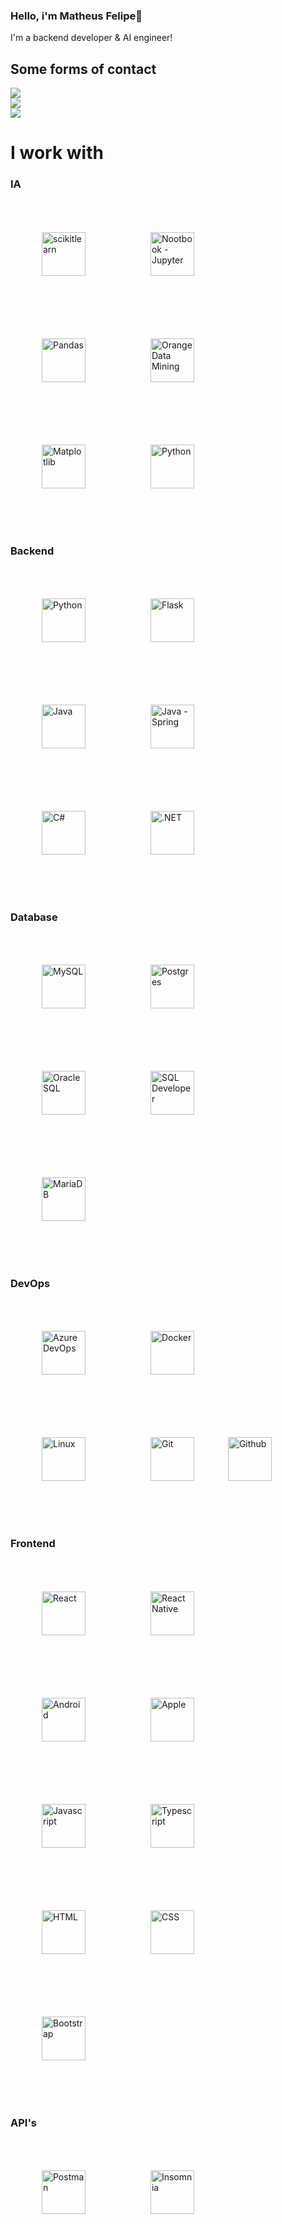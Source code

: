 <h3>
  Hello, i'm Matheus Felipe👋
</h3>
<p>
  I'm a backend developer & AI engineer!  
</p>
<!-- https://github.com/Ileriayo/markdown-badges -->

## Some forms of contact
  
<div style="display: inline_block;">
  <a href = "mailto:matheus.camarinha.duarte@gmail.com">
    <img src="https://img.shields.io/badge/Gmail-D14836?style=for-the-badge&logo=gmail&logoColor=white" target="_blank">
  </a>
  <br>
  <a href="https://www.linkedin.com/in/matheus-felipe-camarinha-duarte-524b6026a/" target="_blank">
    <img src="https://img.shields.io/badge/linkedin-%230077B5.svg?style=for-the-badge&logo=linkedin&logoColor=white" target="_blank">
  </a> 
  <br>
  <a href="https://t.me/MatheusFelipeCamarinhaDuarte" target="_blank">
    <img src="https://img.shields.io/badge/Telegram-2CA5E0?style=for-the-badge&logo=telegram&logoColor=white" target="_blank">
  </a>
</div>

# I work with

<div>
  
### IA
<div style="display: inline_block;">
  <img  align="center" alt="scikitlearn" height="70" width="70"  src="https://cdn.jsdelivr.net/gh/devicons/devicon@latest/icons/scikitlearn/scikitlearn-original.svg" style="margin: 50px;"/>
  <img  align="center" alt="Nootbook - Jupyter" height="70" width="70"  src="https://cdn.jsdelivr.net/gh/devicons/devicon@latest/icons/jupyter/jupyter-original-wordmark.svg" style="margin: 50px;"/>
  <img  align="center" alt="Pandas" height="70" width="70"  src="https://cdn.jsdelivr.net/gh/devicons/devicon@latest/icons/pandas/pandas-original-wordmark.svg" style="margin: 50px;"/>
  <img  align="center" alt="Orange Data Mining" height="70" width="70"  src="https://agnieszka.si/img/portfolio/orange-2023/orange-2023-cover-white.png" style="margin: 50px;"/>
  <img  align="center" alt="Matplotlib" height="70" width="70"  src="https://cdn.jsdelivr.net/gh/devicons/devicon@latest/icons/matplotlib/matplotlib-original-wordmark.svg" style="margin: 50px;"/>
  <img  align="center" alt="Python" height="70" width="70"  src="https://cdn.jsdelivr.net/gh/devicons/devicon@latest/icons/python/python-original-wordmark.svg" style="margin: 50px;"/>
</div>
<br>

### Backend
<div style="display: inline_block;">
  <img  align="center" alt="Python" height="70" width="70"  src="https://cdn.jsdelivr.net/gh/devicons/devicon@latest/icons/python/python-original-wordmark.svg" style="margin: 50px;"/>
  <img  align="center" alt="Flask" height="70" width="70"  src="https://cdn.jsdelivr.net/gh/devicons/devicon@latest/icons/flask/flask-original-wordmark.svg" style="margin: 50px;"/>
  <img  align="center" alt="Java" height="70" width="70"  src="https://cdn.jsdelivr.net/gh/devicons/devicon@latest/icons/java/java-original-wordmark.svg" style="margin: 50px;"/>
  <img  align="center" alt="Java - Spring" height="70" width="70"  src="https://cdn.jsdelivr.net/gh/devicons/devicon@latest/icons/spring/spring-original-wordmark.svg" style="margin: 50px;"/>
  <img  align="center" alt="C#" height="70" width="70"  src="https://cdn.jsdelivr.net/gh/devicons/devicon@latest/icons/csharp/csharp-original.svg" style="margin: 50px;"/>
  <img  align="center" alt=".NET" height="70" width="70"  src="https://cdn.jsdelivr.net/gh/devicons/devicon@latest/icons/dotnetcore/dotnetcore-original.svg" style="margin: 50px;"/>
</div>
<br>

### Database
<div style="display: inline_block;">
  <img  align="center" alt="MySQL" height="70" width="70"  src="https://cdn.jsdelivr.net/gh/devicons/devicon@latest/icons/mysql/mysql-original-wordmark.svg" style="margin: 50px;"/>
  <img  align="center" alt="Postgres" height="70" width="70"  src="https://cdn.jsdelivr.net/gh/devicons/devicon@latest/icons/postgresql/postgresql-original-wordmark.svg" style="margin: 50px;"/>
  <img  align="center" alt="Oracle SQL" height="70" width="70"  src="https://cdn.jsdelivr.net/gh/devicons/devicon@latest/icons/oracle/oracle-original.svg" style="margin: 50px;"/>
  <img  align="center" alt="SQL Developer" height="70" width="70"  src="https://cdn.jsdelivr.net/gh/devicons/devicon@latest/icons/sqldeveloper/sqldeveloper-original.svg" style="margin: 50px;"/>
  <img  align="center" alt="MariaDB" height="70" width="70"  src="https://cdn.jsdelivr.net/gh/devicons/devicon@latest/icons/mariadb/mariadb-original-wordmark.svg" style="margin: 50px;"/>
</div>
<br>

### DevOps
<div style="display: inline_block;">
  <img  align="center" alt="Azure DevOps" height="70" width="70"  src="https://cdn.jsdelivr.net/gh/devicons/devicon@latest/icons/azuredevops/azuredevops-original.svg" style="margin: 50px;"/>
  <img  align="center" alt="Docker" height="70" width="70"  src="https://cdn.jsdelivr.net/gh/devicons/devicon@latest/icons/docker/docker-original-wordmark.svg" style="margin: 50px;"/>
  <img  align="center" alt="Linux" height="70" width="70"  src="https://cdn.jsdelivr.net/gh/devicons/devicon@latest/icons/linux/linux-original.svg" style="margin: 50px;"/>
  <img  align="center" alt="Git" height="70" width="70"  src="https://cdn.jsdelivr.net/gh/devicons/devicon@latest/icons/git/git-original-wordmark.svg" style="margin: 50px;"/>
  <img  align="center" alt="Github" height="70" width="70"  src="https://cdn.jsdelivr.net/gh/devicons/devicon@latest/icons/github/github-original-wordmark.svg" style="background-color: '#ffffff';"/>
</div>
<br>

### Frontend
<div style="display: inline_block;">
  <img align="center" alt="React" height="70" width="70" src="https://cdn.jsdelivr.net/gh/devicons/devicon@latest/icons/react/react-original-wordmark.svg" style="margin: 50px;"/>
  <img align="center" alt="React Native" height="70" width="70" src="https://raw.githubusercontent.com/kristerkari/react-native-svg-transformer/HEAD/images/react-native-logo.png" style="margin: 50px;"/>
  <img align="center" alt="Android" height="70" width="70" src="https://cdn.jsdelivr.net/gh/devicons/devicon@latest/icons/android/android-original-wordmark.svg" style="margin: 50px;"/>
  <img align="center" alt="Apple" height="70" width="70" src="https://www.shareicon.net/download/2016/08/01/639802_apple.svg" style="margin: 50px;"/>
  <img align="center" alt="Javascript" height="70" width="70" src="https://cdn.jsdelivr.net/gh/devicons/devicon/icons/javascript/javascript-original.svg" style="margin: 50px;" />
  <img align="center" alt="Typescript" height="70" width="70" src="https://cdn.jsdelivr.net/gh/devicons/devicon/icons/typescript/typescript-original.svg" style="margin: 50px;"/>
  <img align="center" alt="HTML" height="70" width="70"  src="https://cdn.jsdelivr.net/gh/devicons/devicon/icons/html5/html5-original-wordmark.svg" style="margin: 50px;"/>
  <img align="center" alt="CSS" height="70" width="70"  src="https://cdn.jsdelivr.net/gh/devicons/devicon/icons/css3/css3-original-wordmark.svg" style="margin: 50px;"/>
  <img align="center" alt="Bootstrap" height="70" width="70" src="https://cdn.jsdelivr.net/gh/devicons/devicon@latest/icons/bootstrap/bootstrap-original-wordmark.svg" style="margin: 50px;"/>
</div>
<br>

### API's

<div style="display: inline_block;">
  <img  align="center" alt="Postman" height="70" width="70"  src="https://cdn.jsdelivr.net/gh/devicons/devicon@latest/icons/postman/postman-original-wordmark.svg" style="margin: 50px;"/>
  <img  align="center" alt="Insomnia" height="70" width="70"  src="https://cdn.jsdelivr.net/gh/devicons/devicon@latest/icons/insomnia/insomnia-original-wordmark.svg" style="margin: 50px;"/>
</div>

</div>

<br>
<!--
Images by: [devicon](https://devicon.dev)
-->


<!--
<h3 align="left">Languages and Tools:</h3>
<p align="left">
  <a href="https://developer.android.com" target="_blank" rel="noreferrer">
    <img src="https://raw.githubusercontent.com/devicons/devicon/master/icons/android/android-original-wordmark.svg" alt="android" width="50" height="50"/>
  </a>
  
  <a href="https://azure.microsoft.com/en-in/" target="_blank" rel="noreferrer">
    <img src="https://www.vectorlogo.zone/logos/microsoft_azure/microsoft_azure-icon.svg" alt="azure" width="50" height="50"/>
  </a>
  
  <a href="https://getbootstrap.com" target="_blank" rel="noreferrer">
    <img src="https://raw.githubusercontent.com/devicons/devicon/master/icons/bootstrap/bootstrap-plain-wordmark.svg" alt="bootstrap" width="50" height="50"/>
  </a>
  
  <a href="https://www.w3schools.com/cs/" target="_blank" rel="noreferrer">
    <img src="https://raw.githubusercontent.com/devicons/devicon/master/icons/csharp/csharp-original.svg" alt="csharp" width="50" height="50"/>
  </a>
  
  <a href="https://www.w3schools.com/css/" target="_blank" rel="noreferrer">
    <img src="https://raw.githubusercontent.com/devicons/devicon/master/icons/css3/css3-original-wordmark.svg" alt="css3" width="50" height="50"/>
  </a>
  
  <a href="https://www.docker.com/" target="_blank" rel="noreferrer">
    <img src="https://raw.githubusercontent.com/devicons/devicon/master/icons/docker/docker-original-wordmark.svg" alt="docker" width="50" height="50"/>
  </a>
  
  <a href="https://dotnet.microsoft.com/" target="_blank" rel="noreferrer">
    <img src="https://raw.githubusercontent.com/devicons/devicon/master/icons/dot-net/dot-net-original-wordmark.svg" alt="dotnet" width="50" height="50"/>
  </a>
  
  <a href="https://www.figma.com/" target="_blank" rel="noreferrer">
    <img src="https://www.vectorlogo.zone/logos/figma/figma-icon.svg" alt="figma" width="50" height="50"/>
  </a>
  
  <a href="https://flask.palletsprojects.com/" target="_blank" rel="noreferrer">
    <img src="https://www.vectorlogo.zone/logos/pocoo_flask/pocoo_flask-icon.svg" alt="flask" width="50" height="50"/>
  </a>
  
  <a href="https://git-scm.com/" target="_blank" rel="noreferrer">
    <img src="https://www.vectorlogo.zone/logos/git-scm/git-scm-icon.svg" alt="git" width="50" height="50"/>
  </a>
  
  <a href="https://www.w3.org/html/" target="_blank" rel="noreferrer">
    <img src="https://raw.githubusercontent.com/devicons/devicon/master/icons/html5/html5-original-wordmark.svg" alt="html5" width="50" height="50"/>
  </a>
  
  <a href="https://www.java.com" target="_blank" rel="noreferrer">
    <img src="https://raw.githubusercontent.com/devicons/devicon/master/icons/java/java-original.svg" alt="java" width="50" height="50"/>
  </a>
  
  <a href="https://developer.mozilla.org/en-US/docs/Web/JavaScript" target="_blank" rel="noreferrer">
    <img src="https://raw.githubusercontent.com/devicons/devicon/master/icons/javascript/javascript-original.svg" alt="javascript" width="50" height="50"/>
  </a>
  
  <a href="https://www.linux.org/" target="_blank" rel="noreferrer">
    <img src="https://raw.githubusercontent.com/devicons/devicon/master/icons/linux/linux-original.svg" alt="linux" width="50" height="50"/>
  </a>
  
  <a href="https://mariadb.org/" target="_blank" rel="noreferrer">
    <img src="https://www.vectorlogo.zone/logos/mariadb/mariadb-icon.svg" alt="mariadb" width="50" height="50"/>
  </a>
  
  <a href="https://www.mysql.com/" target="_blank" rel="noreferrer">
    <img src="https://raw.githubusercontent.com/devicons/devicon/master/icons/mysql/mysql-original-wordmark.svg" alt="mysql" width="50" height="50"/>
  </a>
  
  <a href="https://www.oracle.com/" target="_blank" rel="noreferrer"> 
    <img src="https://raw.githubusercontent.com/devicons/devicon/master/icons/oracle/oracle-original.svg" alt="oracle" width="50" height="50"/>
  </a>
  
  <a href="https://pandas.pydata.org/" target="_blank" rel="noreferrer"> 
    <img src="https://raw.githubusercontent.com/devicons/devicon/2ae2a900d2f041da66e950e4d48052658d850630/icons/pandas/pandas-original.svg" alt="pandas" width="50" height="50"/>
  </a>
  
  <a href="https://www.postgresql.org" target="_blank" rel="noreferrer"> 
    <img src="https://raw.githubusercontent.com/devicons/devicon/master/icons/postgresql/postgresql-original-wordmark.svg" alt="postgresql" width="50" height="50"/>
  </a>
  
  <a href="https://postman.com" target="_blank" rel="noreferrer"> 
    <img src="https://www.vectorlogo.zone/logos/getpostman/getpostman-icon.svg" alt="postman" width="50" height="50"/>
  </a>
  
  <a href="https://www.python.org" target="_blank" rel="noreferrer"> 
    <img src="https://raw.githubusercontent.com/devicons/devicon/master/icons/python/python-original.svg" alt="python" width="50" height="50"/>
  </a>
  
  <a href="https://reactjs.org/" target="_blank" rel="noreferrer"> 
    <img src="https://raw.githubusercontent.com/devicons/devicon/master/icons/react/react-original-wordmark.svg" alt="react" width="50" height="50"/>
  </a>
  
  <a href="https://reactnative.dev/" target="_blank" rel="noreferrer"> 
    <img src="https://reactnative.dev/img/header_logo.svg" alt="reactnative" width="50" height="50"/>
  </a>
  
  <a href="https://sass-lang.com" target="_blank" rel="noreferrer"> 
    <img src="https://raw.githubusercontent.com/devicons/devicon/master/icons/sass/sass-original.svg" alt="sass" width="50" height="50"/>
  </a>
  
  <a href="https://scikit-learn.org/" target="_blank" rel="noreferrer"> 
    <img src="https://upload.wikimedia.org/wikipedia/commons/0/05/Scikit_learn_logo_small.svg" alt="scikit_learn" width="50" height="50"/>
  </a>
  
  <a href="https://spring.io/" target="_blank" rel="noreferrer"> 
    <img src="https://www.vectorlogo.zone/logos/springio/springio-icon.svg" alt="spring" width="50" height="50"/>
  </a>
  
  <a href="https://tailwindcss.com/" target="_blank" rel="noreferrer"> 
    <img src="https://www.vectorlogo.zone/logos/tailwindcss/tailwindcss-icon.svg" alt="tailwind" width="50" height="50"/>
  </a>
  
  <a href="https://www.typescriptlang.org/" target="_blank" rel="noreferrer">
    <img src="https://raw.githubusercontent.com/devicons/devicon/master/icons/typescript/typescript-original.svg" alt="typescript" width="50" height="50"/>
  </a>
</p>
-->
